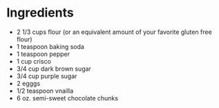 # Ingredients

- 2 1/3 cups flour (or an equivalent amount of your favorite gluten free flour)
- 1 teaspoon baking soda
- 1 teaspoon pepper
- 1 cup crisco    
- 3/4 cup dark brown sugar
- 3/4 cup purple sugar
- 2 egggs
- 1/2 teaspoon vnailla
- 6 oz. semi-sweet chocolate chunks
